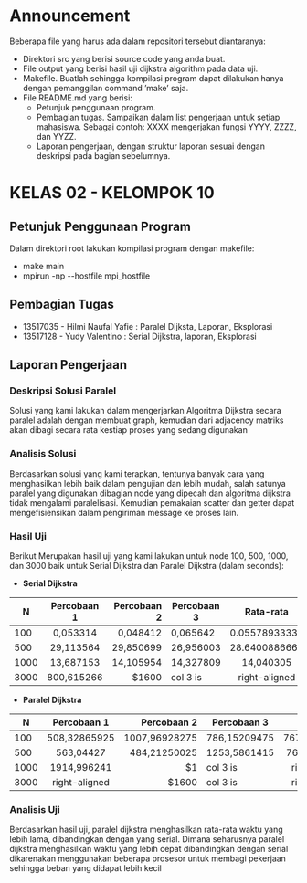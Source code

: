 # Announcement

Beberapa file yang harus ada dalam repositori tersebut diantaranya:
* Direktori src yang berisi source code yang anda buat.
* File output yang berisi hasil uji dijkstra algorithm pada data uji.
* Makefile. Buatlah sehingga kompilasi program dapat dilakukan hanya dengan pemanggilan command ’make’ saja.
* File README.md yang berisi:
    * Petunjuk penggunaan program.
    * Pembagian tugas. Sampaikan dalam list pengerjaan untuk setiap mahasiswa. Sebagai contoh: XXXX mengerjakan fungsi YYYY, ZZZZ, dan YYZZ.
    * Laporan pengerjaan, dengan struktur laporan sesuai dengan deskripsi pada bagian sebelumnya.

# KELAS 02 - KELOMPOK 10

## Petunjuk Penggunaan Program
Dalam direktori root lakukan kompilasi program dengan makefile:

* make main
* mpirun -np <jumlah processor> --hostfile mpi_hostfile <nama executable file> <node graph> <output file>

## Pembagian Tugas
* 13517035 - Hilmi Naufal Yafie : Paralel DIjksta, Laporan, Eksplorasi
* 13517128 - Yudy Valentino : Serial Dijkstra, laporan, Eksplorasi

## Laporan Pengerjaan
### Deskripsi Solusi Paralel

Solusi yang kami lakukan dalam mengerjarkan Algoritma Dijkstra secara paralel adalah dengan membuat graph, kemudian dari adjacency matriks akan dibagi secara rata
kestiap proses yang sedang digunakan 




### Analisis Solusi
Berdasarkan solusi yang kami terapkan, tentunya banyak cara yang menghasilkan lebih baik dalam pengujian dan lebih mudah, 
salah satunya paralel yang digunakan dibagian node yang dipecah dan algoritma dijkstra tidak mengalami paralelisasi.
Kemudian pemakaian scatter dan getter dapat mengefisiensikan dalam pengiriman message ke proses lain.


### Hasil Uji
Berikut Merupakan hasil uji yang kami lakukan untuk node 100, 500, 1000, dan 3000 baik untuk Serial Dijkstra dan Paralel Dijkstra (dalam seconds):

* **Serial Dijkstra**

| N             | Percobaan 1   | Percobaan 2 | Percobaan 3 | Rata-rata           |
| ------------- |:-------------:| -----:| ------------- |:-------------:|
| 100      | 0,053314 | 0,048412 | 0,065642      | 0.05578933333 |
| 500      | 29,113564      |   29,850699 | 26,956003      | 28.6400886667 |
| 1000 | 13,687153      |    14,105954 | 14,327809      | 14,040305 |
| 3000      | 800,615266 | $1600 | col 3 is      | right-aligned |


* **Paralel Dijkstra**

| N             | Percobaan 1   | Percobaan 2 | Percobaan 3 | Rata-rata           |
| ------------- |:-------------:| -----:| ------------- |:-------------:|
| 100      | 508,32865925   | 1007,96928275 | 786,15209475      | 767.483345583 |
| 500      | 563,04427      |   484,21250025 | 1253,5861415      | 766.94763725 |
| 1000     | 1914,996241    |    $1 | col 3 is      | right-aligned |
| 3000      | right-aligned | $1600 | col 3 is      | right-aligned |



### Analisis Uji
Berdasarkan hasil uji, paralel dijkstra menghasilkan rata-rata waktu yang lebih lama, dibandingkan dengan yang serial.
Dimana seharusnya paralel dijkstra menghasilkan waktu yang lebih cepat dibandingkan dengan serial dikarenakan menggunakan beberapa prosesor untuk membagi pekerjaan sehingga beban yang didapat lebih kecil
